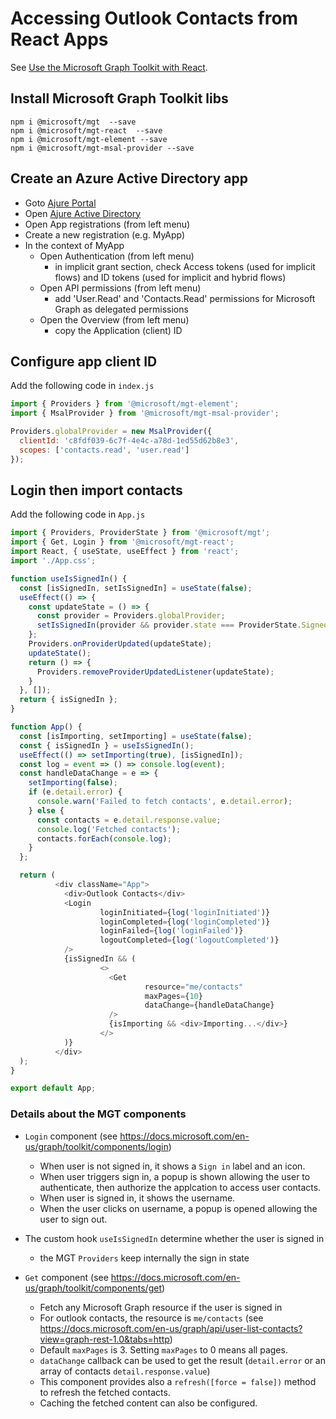 # Accessing Outlook Contacts from React Apps

See [Use the Microsoft Graph Toolkit with React](https://docs.microsoft.com/en-us/graph/toolkit/get-started/use-toolkit-with-react).

## Install Microsoft Graph Toolkit libs

```
npm i @microsoft/mgt  --save
npm i @microsoft/mgt-react  --save
npm i @microsoft/mgt-element --save
npm i @microsoft/mgt-msal-provider --save
```

## Create an Azure Active Directory app

- Goto [Ajure Portal](https://portal.azure.com/#home)
- Open [Ajure Active Directory](https://portal.azure.com/#blade/Microsoft_AAD_IAM/ActiveDirectoryMenuBlade/Overview)
- Open App registrations (from left menu)
- Create a new registration (e.g. MyApp)
- In the context of MyApp
  - Open Authentication (from left menu)
    - in implicit grant section, check Access tokens (used for implicit flows) and ID tokens (used for implicit and hybrid flows)
  - Open API permissions (from left menu)
    - add 'User.Read' and 'Contacts.Read' permissions for Microsoft Graph as delegated permissions
  - Open the Overview (from left menu)
    - copy the Application (client) ID

## Configure app client ID

Add the following code in ```index.js```

```javascript
import { Providers } from '@microsoft/mgt-element';
import { MsalProvider } from '@microsoft/mgt-msal-provider';

Providers.globalProvider = new MsalProvider({
  clientId: 'c8fdf039-6c7f-4e4c-a78d-1ed55d62b8e3',
  scopes: ['contacts.read', 'user.read']
});
```

## Login then import contacts

Add the following code in ```App.js```

```javascript
import { Providers, ProviderState } from '@microsoft/mgt';
import { Get, Login } from '@microsoft/mgt-react';
import React, { useState, useEffect } from 'react';
import './App.css';

function useIsSignedIn() {
  const [isSignedIn, setIsSignedIn] = useState(false);
  useEffect(() => {
    const updateState = () => {
      const provider = Providers.globalProvider;
      setIsSignedIn(provider && provider.state === ProviderState.SignedIn);
    };
    Providers.onProviderUpdated(updateState);
    updateState();
    return () => {
      Providers.removeProviderUpdatedListener(updateState);
    }
  }, []);
  return { isSignedIn };
}

function App() {
  const [isImporting, setImporting] = useState(false);
  const { isSignedIn } = useIsSignedIn();
  useEffect(() => setImporting(true), [isSignedIn]);
  const log = event => () => console.log(event);
  const handleDataChange = e => {
    setImporting(false);
    if (e.detail.error) {
      console.warn('Failed to fetch contacts', e.detail.error);
    } else {
      const contacts = e.detail.response.value;
      console.log('Fetched contacts');
      contacts.forEach(console.log);
    }
  };

  return (
          <div className="App">
            <div>Outlook Contacts</div>
            <Login
                    loginInitiated={log('loginInitiated')}
                    loginCompleted={log('loginCompleted')}
                    loginFailed={log('loginFailed')}
                    logoutCompleted={log('logoutCompleted')}
            />
            {isSignedIn && (
                    <>
                      <Get
                              resource="me/contacts"
                              maxPages={10}
                              dataChange={handleDataChange}
                      />
                      {isImporting && <div>Importing...</div>}
                    </>
            )}
          </div>
  );
}

export default App;
```

### Details about the MGT components

- ```Login``` component (see https://docs.microsoft.com/en-us/graph/toolkit/components/login)
  - When user is not signed in, it shows a ```Sign in``` label and an icon.
  - When user triggers sign in, a popup is shown allowing the user to authenticate, then authorize the applcation
    to access user contacts.
  - When user is signed in, it shows the username.
  - When the user clicks on username, a popup is opened allowing the user to sign out.

- The custom hook ```useIsSignedIn``` determine whether the user is signed in
  - the MGT ```Providers``` keep internally the sign in state
  
- ```Get``` component (see https://docs.microsoft.com/en-us/graph/toolkit/components/get)
  - Fetch any Microsoft Graph resource if the user is signed in
  - For outlook contacts, the resource is ```me/contacts``` (see https://docs.microsoft.com/en-us/graph/api/user-list-contacts?view=graph-rest-1.0&tabs=http)
  - Default ```maxPages``` is 3. Setting ```maxPages``` to 0 means all pages.
  - ```dataChange``` callback can be used to get the result (```detail.error``` or an array of contacts ```detail.response.value```)
  - This component provides also a ```refresh([force = false])``` method to refresh the fetched contacts.
  - Caching the fetched content can also be configured.

